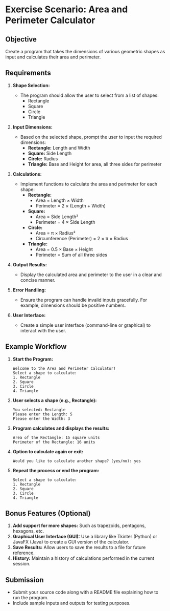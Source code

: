 

# Exercise Scenario: Area and Perimeter Calculator

## Objective
Create a program that takes the dimensions of various geometric shapes as input and calculates their area and perimeter.

## Requirements
1. **Shape Selection:**
   - The program should allow the user to select from a list of shapes:
     - Rectangle
     - Square
     - Circle
     - Triangle

2. **Input Dimensions:**
   - Based on the selected shape, prompt the user to input the required dimensions:
     - **Rectangle:** Length and Width
     - **Square:** Side Length
     - **Circle:** Radius
     - **Triangle:** Base and Height for area, all three sides for perimeter

3. **Calculations:**
   - Implement functions to calculate the area and perimeter for each shape:
     - **Rectangle:**
       - Area = Length × Width
       - Perimeter = 2 × (Length + Width)
     - **Square:**
       - Area = Side Length²
       - Perimeter = 4 × Side Length
     - **Circle:**
       - Area = π × Radius²
       - Circumference (Perimeter) = 2 × π × Radius
     - **Triangle:**
       - Area = 0.5 × Base × Height
       - Perimeter = Sum of all three sides

4. **Output Results:**
   - Display the calculated area and perimeter to the user in a clear and concise manner.

5. **Error Handling:**
   - Ensure the program can handle invalid inputs gracefully. For example, dimensions should be positive numbers.

6. **User Interface:**
   - Create a simple user interface (command-line or graphical) to interact with the user.

## Example Workflow
1. **Start the Program:**
   ```
   Welcome to the Area and Perimeter Calculator!
   Select a shape to calculate:
   1. Rectangle
   2. Square
   3. Circle
   4. Triangle
   ```

2. **User selects a shape (e.g., Rectangle):**
   ```
   You selected: Rectangle
   Please enter the Length: 5
   Please enter the Width: 3
   ```

3. **Program calculates and displays the results:**
   ```
   Area of the Rectangle: 15 square units
   Perimeter of the Rectangle: 16 units
   ```

4. **Option to calculate again or exit:**
   ```
   Would you like to calculate another shape? (yes/no): yes
   ```

5. **Repeat the process or end the program:**
   ```
   Select a shape to calculate:
   1. Rectangle
   2. Square
   3. Circle
   4. Triangle
   ```

## Bonus Features (Optional)
1. **Add support for more shapes:** Such as trapezoids, pentagons, hexagons, etc.
2. **Graphical User Interface (GUI):** Use a library like Tkinter (Python) or JavaFX (Java) to create a GUI version of the calculator.
3. **Save Results:** Allow users to save the results to a file for future reference.
4. **History:** Maintain a history of calculations performed in the current session.

## Submission
- Submit your source code along with a README file explaining how to run the program.
- Include sample inputs and outputs for testing purposes.
```
